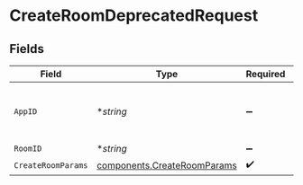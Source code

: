 # CreateRoomDeprecatedRequest


## Fields

| Field                                                                      | Type                                                                       | Required                                                                   | Description                                                                | Example                                                                    |
| -------------------------------------------------------------------------- | -------------------------------------------------------------------------- | -------------------------------------------------------------------------- | -------------------------------------------------------------------------- | -------------------------------------------------------------------------- |
| `AppID`                                                                    | **string*                                                                  | :heavy_minus_sign:                                                         | N/A                                                                        | app-af469a92-5b45-4565-b3c4-b79878de67d2                                   |
| `RoomID`                                                                   | **string*                                                                  | :heavy_minus_sign:                                                         | N/A                                                                        | 2swovpy1fnunu                                                              |
| `CreateRoomParams`                                                         | [components.CreateRoomParams](../../models/components/createroomparams.md) | :heavy_check_mark:                                                         | N/A                                                                        |                                                                            |